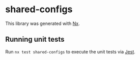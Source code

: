 # shared-configs

This library was generated with [Nx](https://nx.dev).

## Running unit tests

Run `nx test shared-configs` to execute the unit tests via [Jest](https://jestjs.io).
